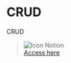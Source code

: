 # CRUD
CRUD

> ![Icon Notion](https://img.shields.io/badge/Notion-000000?style=for-the-badge&logo=notion&logoColor=white)\
> [Access here](https://www.google.coms)